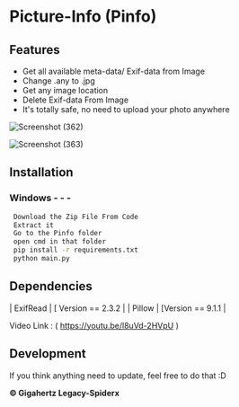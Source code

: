 # Picture-Info (Pinfo)

## Features

- Get all available meta-data/ Exif-data from Image
- Change .any to .jpg
- Get any image location 
- Delete Exif-data From Image
- It's totally safe, no need to upload your photo anywhere

![Screenshot (362)](https://user-images.githubusercontent.com/85947756/146396581-798d8fe8-60d9-416b-a01b-2bd90fd26788.png)

![Screenshot (363)](https://user-images.githubusercontent.com/85947756/146395820-65a70a07-753f-4153-8d95-363fcb75344b.png)


## Installation

### Windows - - - 

```sh
 Download the Zip File From Code
 Extract it
 Go to the Pinfo folder
 open cmd in that folder
 pip install -r requirements.txt
 python main.py 
```

## Dependencies

| ExifRead | [ Version == 2.3.2 |
| Pillow |  [Version == 9.1.1 |

Video Link : ( https://youtu.be/l8uVd-2HVpU )

## Development 

If you think anything need to update, feel free to do that :D

**© Gigahertz Legacy-Spiderx**
